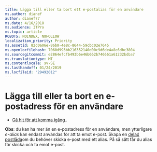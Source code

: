 ```yaml
---
title: Lägga till eller ta bort ett e-postalias för en användare
ms.author: dianef
author: dianef77
ms.date: 4/16/2018
ms.audience: ITPro
ms.topic: article
ROBOTS: NOINDEX, NOFOLLOW
localization_priority: Priority
ms.assetid: 82c0a06e-86b0-4e8c-8644-59cbc02e7645
ms.openlocfilehash: 7060d993bb216352140d00c9d6de4a8c6dbc3804
ms.sourcegitcommit: e2864efcfb493b6e46b662b746661a61232bdba7
ms.translationtype: MT
ms.contentlocale: sv-SE
ms.lasthandoff: 01/24/2019
ms.locfileid: "29492012"
---
```

# <a name="add-or-remove-an-email-address-for-a-user"></a>Lägga till eller ta bort en e-postadress för en användare

- [Gå hit för att komma igång ](https://portal.office.com/AdminPortal/Home#/AssistedGuide/addemailoptions).
    
 **Obs**: du kan ha mer än en e-postadress för en användare, men ytterligare *e-alias* kan endast användas för att ta emot e-post. Skapa en [delad postlåda](https://support.office.com/article/871a246d-3acd-4bba-948e-5de8be0544c9)om du behöver skicka e-post med ett alias. På så sätt får du alias för skicka och ta emot e-post. 
  

